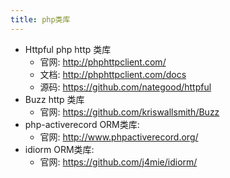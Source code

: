 ```yaml
---
title: php类库
---
```


* Httpful php http 类库
  * 官网: http://phphttpclient.com/
  * 文档: http://phphttpclient.com/docs
  * 源码: https://github.com/nategood/httpful
* Buzz http 类库
  * 官网: https://github.com/kriswallsmith/Buzz
* php-activerecord ORM类库:
  * 官网: http://www.phpactiverecord.org/
* idiorm ORM类库:
  * 官网: https://github.com/j4mie/idiorm/
